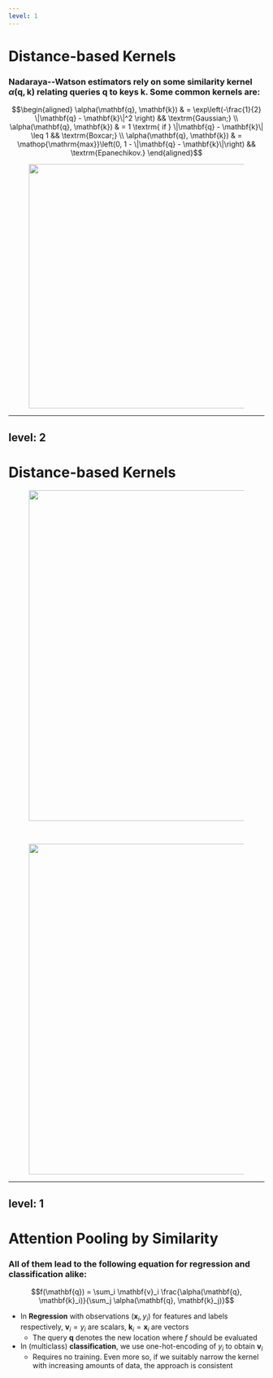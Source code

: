 ```yaml
---
level: 1
---
```


# Distance-based Kernels

### Nadaraya--Watson estimators rely on some similarity kernel $\alpha(\mathbf{q}, \mathbf{k})$ relating queries $\mathbf{q}$ to keys $\mathbf{k}$. Some common kernels are:
$$\begin{aligned}
\alpha(\mathbf{q}, \mathbf{k}) & = \exp\left(-\frac{1}{2} \|\mathbf{q} - \mathbf{k}\|^2 \right) && \textrm{Gaussian;} \\
\alpha(\mathbf{q}, \mathbf{k}) & = 1 \textrm{ if } \|\mathbf{q} - \mathbf{k}\| \leq 1 && \textrm{Boxcar;} \\
\alpha(\mathbf{q}, \mathbf{k}) & = \mathop{\mathrm{max}}\left(0, 1 - \|\mathbf{q} - \mathbf{k}\|\right) && \textrm{Epanechikov.}
\end{aligned}$$

<div>
<center>
  <figure>
    <img src="/output_attention-pooling_d5e6b2_18_0.svg" style="width: 480px !important;">
  </figure>
</center>   
</div>

---
level: 2
---

# Distance-based Kernels

<center>
  <figure>
    <img src="/output_attention-pooling_d5e6b2_18_0.svg" style="width: 650px !important;">
  </figure>
</center>
<br>
<center>
  <figure>
    <img src="/output_attention-pooling_d5e6b2_63_0.svg" style="width: 650px !important;">
  </figure>
</center>


---
level: 1
---

# Attention Pooling by Similarity
### All of them lead to the following equation for regression and classification alike:
$$f(\mathbf{q}) = \sum_i \mathbf{v}_i \frac{\alpha(\mathbf{q}, \mathbf{k}_i)}{\sum_j \alpha(\mathbf{q}, \mathbf{k}_j)}$$

* In **Regression** with observations $(\mathbf{x}_i, y_i)$ for features and labels respectively, $\mathbf{v}_i = y_i$ are scalars, $\mathbf{k}_i = \mathbf{x}_i$ are vectors
  * The query $\mathbf{q}$ denotes the new location where $f$ should be evaluated
* In (multiclass) **classification**, we use one-hot-encoding of $y_i$ to obtain $\mathbf{v}_i$
  * Requires no training. Even more so, if we suitably narrow the kernel with increasing amounts of data, the approach is consistent